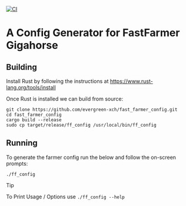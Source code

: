[![CI](https://github.com/GalactechsLLC/fast_farmer_config/actions/workflows/ci.yml/badge.svg)](https://github.com/GalactechsLLC/fast_farmer_config/actions/workflows/ci.yml)

A Config Generator for FastFarmer Gigahorse
=====

Building
--------

Install Rust by following the instructions at https://www.rust-lang.org/tools/install

Once Rust is installed we can build from source:
```
git clone https://github.com/evergreen-xch/fast_farmer_config.git
cd fast_farmer_config
cargo build --release
sudo cp target/release/ff_config /usr/local/bin/ff_config
```

Running
--------

To generate the farmer config run the below and follow the on-screen prompts:
```
./ff_config
```

> [!TIP]
> To Print Usage / Options use ```./ff_config --help```